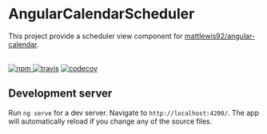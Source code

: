 # AngularCalendarScheduler

This project provide a scheduler view component for [mattlewis92/angular-calendar](https://github.com/mattlewis92/angular-calendar).

<br>
<a href="https://www.npmjs.com/package/angular-calendar-scheduler">
    <img src="https://badge.fury.io/js/ngx-color.svg" alt="npm">
</a> 
<a href="https://travis-ci.org/bm-software/angular-calendar-scheduler">
    <img src="https://travis-ci.org/bm-software/angular-calendar-scheduler.svg?branch=master" alt="travis"></a> 
<a href="https://codecov.io/gh/bm-software/angular-calendar-scheduler">
    <img src="https://img.shields.io/codecov/c/github/bm-software/angular-calendar-scheduler.svg" alt="codecov">
</a>

## Development server

Run `ng serve` for a dev server. Navigate to `http://localhost:4200/`. The app will automatically reload if you change any of the source files.
